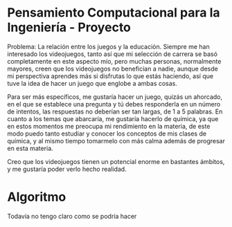 # Pensamiento Computacional para la Ingeniería - Proyecto

Problema: La relación entre los juegos y la educación.
Siempre me han interesado los videojuegos, tanto así que mi selección de carrera se basó completamente en este aspecto mío, pero muchas personas, normalmente mayores, creen que los videojuegos no benefician a nadie, aunque desde mi perspectiva aprendes más si disfrutas lo que estás haciendo, así que tuve la idea de hacer un juego que englobe a ambas cosas.

Para ser más específicos, me gustaría hacer un juego, quizás un ahorcado, en el que se establece una pregunta y tú debes responderla en un número de intentos, las respuestas no deberían ser tan largas, de 1 a 5 palabras. En cuanto a los temas que abarcaría, me gustaría hacerlo de química, ya que en estos momentos me preocupa mi rendimiento en la materia, de este modo puedo tanto estudiar y conocer los conceptos de mis clases de química, y al mismo tiempo tomarmelo con más calma además de progresar en esta materia.

Creo que los videojuegos tienen un potencial enorme en bastantes ámbitos, y me gustaría poder verlo hecho realidad.

# Algoritmo
Todavía no tengo claro como se podría hacer
